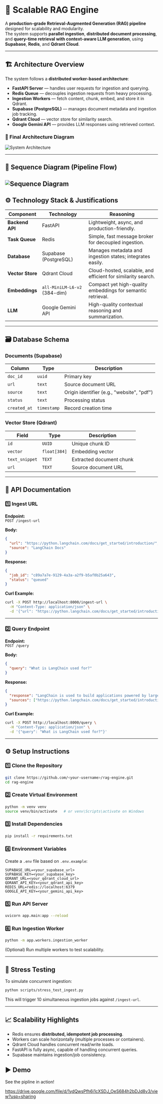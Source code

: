 # 🧠 Scalable RAG Engine

A **production-grade Retrieval-Augmented Generation (RAG) pipeline** designed for scalability and modularity.  
The system supports **parallel ingestion**, **distributed document processing**, and **query-time retrieval with context-aware LLM generation**, using **Supabase**, **Redis**, and **Qdrant Cloud**.

---

## 🏗️ Architecture Overview

The system follows a **distributed worker-based architecture**:

- **FastAPI Server** — handles user requests for ingestion and querying.
- **Redis Queue** — decouples ingestion requests from heavy processing.
- **Ingestion Workers** — fetch content, chunk, embed, and store it in Qdrant.
- **Supabase (PostgreSQL)** — manages document metadata and ingestion job tracking.
- **Qdrant Cloud** — vector store for similarity search.
- **Google Gemini API** — provides LLM responses using retrieved context.

### 🧩 Final Architecture Diagram

![System Architecture](./images/Architecture.png)

---

## 🔁 Sequence Diagram (Pipeline Flow)

![Sequence Diagram](./images/Sequence.png)
---

## ⚙️ Technology Stack & Justifications

| Component | Technology | Reasoning |
|------------|-------------|------------|
| **Backend API** | FastAPI | Lightweight, async, and production-friendly. |
| **Task Queue** | Redis | Simple, fast message broker for decoupled ingestion. |
| **Database** | Supabase (PostgreSQL) | Manages metadata and ingestion states; integrates easily. |
| **Vector Store** | Qdrant Cloud | Cloud-hosted, scalable, and efficient for similarity search. |
| **Embeddings** | `all-MiniLM-L6-v2` (384-dim) | Compact yet high-quality embeddings for semantic retrieval. |
| **LLM** | Google Gemini API | High-quality contextual reasoning and summarization. |

---

## 🗃️ Database Schema

### Documents (Supabase)
| Column | Type | Description |
|--------|------|-------------|
| `doc_id` | `uuid` | Primary key |
| `url` | `text` | Source document URL |
| `source` | `text` | Origin identifier (e.g., "website", "pdf") |
| `status` | `text` | Processing status |
| `created_at` | `timestamp` | Record creation time |

### Vector Store (Qdrant)
| Field | Type | Description |
|-------|------|-------------|
| `id` | `UUID` | Unique chunk ID |
| `vector` | `float[384]` | Embedding vector |
| `text_snippet` | `TEXT` | Extracted document chunk |
| `url` | `TEXT` | Source document URL |

---

## 🧩 API Documentation

### 1️⃣ Ingest URL
**Endpoint:**  
`POST /ingest-url`

**Body:**
```json
{
  "url": "https://python.langchain.com/docs/get_started/introduction/",
  "source": "LangChain Docs"
}
```

**Response:**
```json
{
  "job_id": "c89a7a7e-9129-4a3a-a2f9-b5af0b25a643",
  "status": "queued"
}
```

**Curl Example:**
```bash
curl -X POST http://localhost:8000/ingest-url \
  -H "Content-Type: application/json" \
  -d '{"url": "https://python.langchain.com/docs/get_started/introduction/", "source": "LangChain Docs"}'
```

---

### 2️⃣ Query Endpoint
**Endpoint:**  
`POST /query`

**Body:**
```json
{
  "query": "What is LangChain used for?"
}
```

**Response:**
```json
{
  "response": "LangChain is used to build applications powered by large language models.",
  "sources": ["https://python.langchain.com/docs/get_started/introduction/"]
}
```

**Curl Example:**
```bash
curl -X POST http://localhost:8000/query \
  -H "Content-Type: application/json" \
  -d '{"query": "What is LangChain used for?"}'
```

---

## ⚙️ Setup Instructions

### 1️⃣ Clone the Repository
```bash
git clone https://github.com/<your-username>/rag-engine.git
cd rag-engine
```

### 2️⃣ Create Virtual Environment
```bash
python -m venv venv
source venv/bin/activate   # or venv\Scripts\activate on Windows
```

### 3️⃣ Install Dependencies
```bash
pip install -r requirements.txt
```

### 4️⃣ Environment Variables
Create a `.env` file based on `.env.example`:

```
SUPABASE_URL=<your_supabase_url>
SUPABASE_KEY=<your_supabase_key>
QDRANT_URL=<your_qdrant_cloud_url>
QDRANT_API_KEY=<your_qdrant_api_key>
REDIS_URL=redis://localhost:6379
GOOGLE_API_KEY=<your_gemini_api_key>
```

### 5️⃣ Run API Server
```bash
uvicorn app.main:app --reload
```

### 6️⃣ Run Ingestion Worker
```bash
python -m app.workers.ingestion_worker
```

(Optional) Run multiple workers to test scalability.

---

## 🧪 Stress Testing

To simulate concurrent ingestion:
```bash
python scripts/stress_test_ingest.py
```
This will trigger 10 simultaneous ingestion jobs against `/ingest-url`.

---

## 📈 Scalability Highlights

- Redis ensures **distributed, idempotent job processing**.
- Workers can scale horizontally (multiple processes or containers).
- Qdrant Cloud handles concurrent read/write loads.
- FastAPI is fully async, capable of handling concurrent queries.
- Supabase maintains ingestion/job consistency.

## ▶️ Demo
See the pipline in action!

https://drive.google.com/file/d/1ydQwsPfh6i1cXSDJ_OeS684h2bDJd8v3/view?usp=sharing